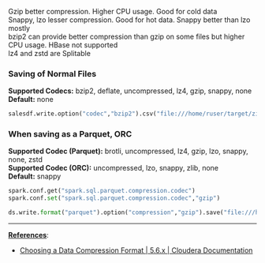Gzip better compression. Higher CPU usage. Good for cold data  
Snappy, lzo lesser compression. Good for hot data. Snappy better than lzo mostly  
bzip2 can provide better compression than gzip on some files but higher CPU usage.  HBase not supported  
lz4 and zstd are Splitable

### Saving of Normal Files

**Supported Codecs:** bzip2, deflate, uncompressed, lz4, gzip, snappy, none  
**Default:** none

````python
salesdf.write.option("codec","bzip2").csv("file:///home/ruser/target/zipfile")
````

### When saving as a Parquet, ORC

**Supported Codec (Parquet):** brotli, uncompressed, lz4, gzip, lzo, snappy, none, zstd  
**Supported Codec (ORC):** uncompressed, lzo, snappy, zlib, none  
**Default:** snappy

````python
spark.conf.get("spark.sql.parquet.compression.codec")
spark.conf.set("spark.sql.parquet.compression.codec","gzip")

ds.write.format("parquet").option("compression","gzip").save("file:///home/ak/data/dsgzip")
````

---

**<u>References</u>**:

* [Choosing a Data Compression Format | 5.6.x | Cloudera Documentation](https://docs.cloudera.com/documentation/enterprise/5-6-x/topics/admin_data_compression_performance.html)
